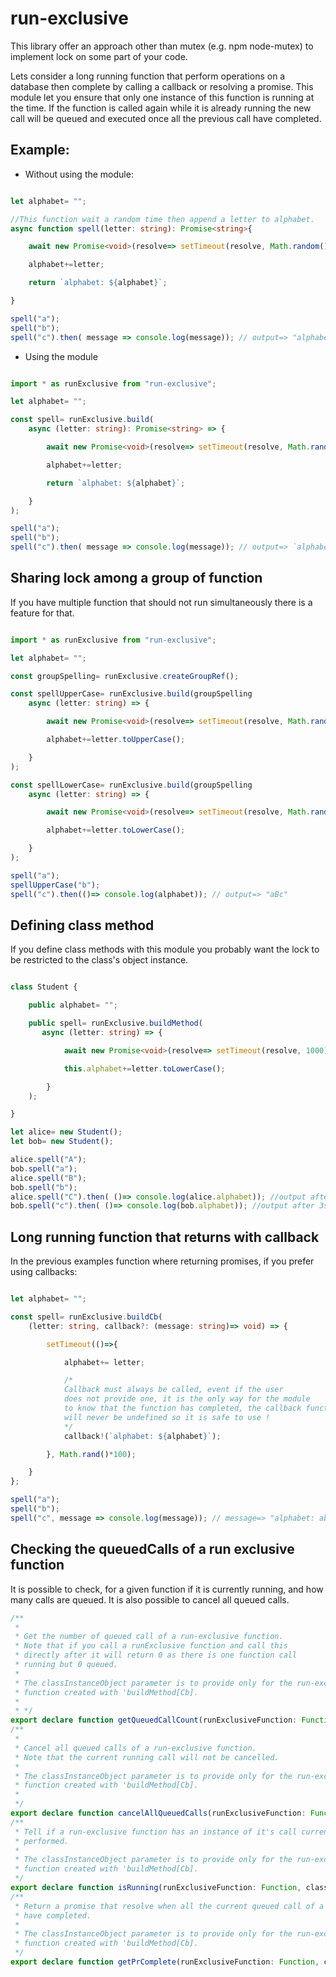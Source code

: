 # run-exclusive

This library offer an approach other than mutex (e.g. npm node-mutex) to implement lock on 
some part of your code. 

Lets consider a long running function that perform operations
on a database then complete by calling a callback or resolving a promise.
This module let you ensure that only one instance of this function is running at the time.
If the function is called again while it is already running the new call will be queued and executed once 
all the previous call have completed.

## Example:

* Without using the module:

````typescript

let alphabet= "";

//This function wait a random time then append a letter to alphabet.
async function spell(letter: string): Promise<string>{

    await new Promise<void>(resolve=> setTimeout(resolve, Math.random()*100));

    alphabet+=letter;

    return `alphabet: ${alphabet}`;

}

spell("a");
spell("b");
spell("c").then( message => console.log(message)); // output=> "alphabet: cba" or "alphabet: bac" or ...

````

* Using the module

````typescript

import * as runExclusive from "run-exclusive";

let alphabet= "";

const spell= runExclusive.build(
    async (letter: string): Promise<string> => {

        await new Promise<void>(resolve=> setTimeout(resolve, Math.random()*100));

        alphabet+=letter;

        return `alphabet: ${alphabet}`;

    }
);

spell("a");
spell("b");
spell("c").then( message => console.log(message)); // output=> `alphabet: abc`

````

## Sharing lock among a group of function

If you have multiple function that should not run simultaneously there is a feature for that.


````typescript

import * as runExclusive from "run-exclusive";

let alphabet= "";

const groupSpelling= runExclusive.createGroupRef();

const spellUpperCase= runExclusive.build(groupSpelling
    async (letter: string) => {

        await new Promise<void>(resolve=> setTimeout(resolve, Math.random()*100));

        alphabet+=letter.toUpperCase();

    }
);

const spellLowerCase= runExclusive.build(groupSpelling
    async (letter: string) => {

        await new Promise<void>(resolve=> setTimeout(resolve, Math.random()*100));

        alphabet+=letter.toLowerCase();

    }
);

spell("a");
spellUpperCase("b");
spell("c").then(()=> console.log(alphabet)); // output=> "aBc"

````

## Defining class method

If you define class methods with this module you probably want the lock to be restricted
to the class's object instance.

````typescript

class Student {

    public alphabet= "";

    public spell= runExclusive.buildMethod(
       async (letter: string) => {

            await new Promise<void>(resolve=> setTimeout(resolve, 1000));

            this.alphabet+=letter.toLowerCase();

        }
    );

}

let alice= new Student();
let bob= new Student();

alice.spell("A");
bob.spell("a");
alice.spell("B");
bob.spell("b");
alice.spell("C").then( ()=> console.log(alice.alphabet)); //output after 3s: "ABC"
bob.spell("c").then( ()=> console.log(bob.alphabet)); //output after 3s: "abc"

````

## Long running function that returns with callback

In the previous examples function where returning promises, if you prefer using callbacks:

````typescript

let alphabet= "";

const spell= runExclusive.buildCb(
    (letter: string, callback?: (message: string)=> void) => {

        setTimeout(()=>{

            alphabet+= letter;

            /*
            Callback must always be called, event if the user 
            does not provide one, it is the only way for the module
            to know that the function has completed, the callback function 
            will never be undefined so it is safe to use !
            */
            callback!(`alphabet: ${alphabet}`);

        }, Math.rand()*100);

    }
};

spell("a");
spell("b");
spell("c", message => console.log(message)); // message=> "alphabet: abc

````

## Checking the queuedCalls of a run exclusive function

It is possible to check, for a given function if it is currently running,
and how many calls are queued.
It is also possible to cancel all queued calls.

````typescript
/**
 *
 * Get the number of queued call of a run-exclusive function.
 * Note that if you call a runExclusive function and call this
 * directly after it will return 0 as there is one function call
 * running but 0 queued.
 *
 * The classInstanceObject parameter is to provide only for the run-exclusive
 * function created with 'buildMethod[Cb].
 *
 * */
export declare function getQueuedCallCount(runExclusiveFunction: Function, classInstanceObject?: Object): number;
/**
 *
 * Cancel all queued calls of a run-exclusive function.
 * Note that the current running call will not be cancelled.
 *
 * The classInstanceObject parameter is to provide only for the run-exclusive
 * function created with 'buildMethod[Cb].
 *
 */
export declare function cancelAllQueuedCalls(runExclusiveFunction: Function, classInstanceObject?: Object): number;
/**
 * Tell if a run-exclusive function has an instance of it's call currently being
 * performed.
 *
 * The classInstanceObject parameter is to provide only for the run-exclusive
 * function created with 'buildMethod[Cb].
 */
export declare function isRunning(runExclusiveFunction: Function, classInstanceObject?: Object): boolean;
/**
 * Return a promise that resolve when all the current queued call of a runExclusive functions
 * have completed.
 *
 * The classInstanceObject parameter is to provide only for the run-exclusive
 * function created with 'buildMethod[Cb].
 */
export declare function getPrComplete(runExclusiveFunction: Function, classInstanceObject?: Object): Promise<void>;
````
